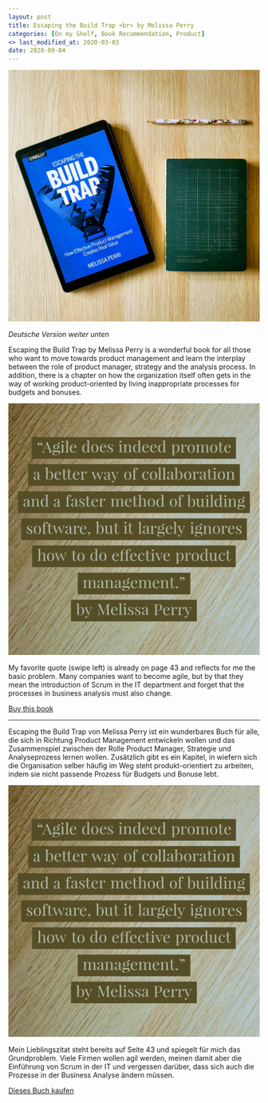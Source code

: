 ```yaml
---
layout: post
title: Escaping the Build Trap <br> by Melissa Perry
categories: [On my Shelf, Book Recommendation, Product]
<> last_modified_at: 2020-03-03
date: 2020-09-04
---
```


<img class="article-pic" src="../images/books_quotes/20200902_131549.jpg" />

*Deutsche Version weiter unten*

Escaping the Build Trap by Melissa Perry is a wonderful book for all those who want to move towards product management and learn the interplay between the role of product manager, strategy and the analysis process. In addition, there is a chapter on how the organization itself often gets in the way of working product-oriented by living inappropriate processes for budgets and bonuses.

<img class="article-pic" src="../images/books_quotes/Adobe_Post_20200902_1344450.07689372118715376.png" />

My favorite quote (swipe left) is already on page 43 and reflects for me the basic problem. Many companies want to become agile, but by that they mean the introduction of Scrum in the IT department and forget that the processes in business analysis must also change.

[Buy this book](https://www.amazon.com/-/de/Rising-Strong-Ability-Transforms-Parent/dp/081298580X/ref=sr_1_5?__mk_de_DE=%C3%85M%C3%85%C5%BD%C3%95%C3%91&dchild=1&keywords=brene+brown&qid=1591641857&sr=8-5) 

---

Escaping the Build Trap von Melissa Perry ist ein wunderbares Buch für alle, die sich in Richtung Product Management entwickeln wollen und das Zusammenspiel zwischen der Rolle Product Manager, Strategie und Analyseprozess lernen wollen. Zusätzlich gibt es ein Kapitel, in wiefern sich die Organisation selber häufig im Weg steht produkt-orientiert zu arbeiten, indem sie nicht passende Prozess für Budgets und Bonuse lebt.

<img class="article-pic" src="../images/books_quotes/Adobe_Post_20200902_1344450.07689372118715376.png" />

Mein Lieblingszitat steht bereits auf Seite 43 und spiegelt für mich das Grundproblem. Viele Firmen wollen agil werden, meinen damit aber die Einführung von Scrum in der IT und vergessen darüber, dass sich auch die Prozesse in der Business Analyse ändern müssen.

[Dieses Buch kaufen](https://www.amazon.de/Raus-aus-Feature-Falle-effektives-Produktmanagement/dp/3960091206/ref=sr_1_2?__mk_de_DE=%C3%85M%C3%85%C5%BD%C3%95%C3%91&crid=2HI8FW6L8QW42&dchild=1&keywords=escaping+the+build+trap&qid=1599223180&sprefix=escaping+the%2Caps%2C159&sr=8-2)
